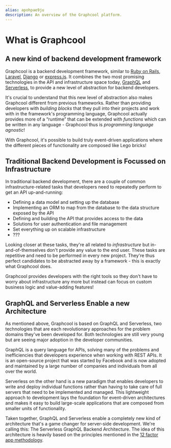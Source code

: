 ```yaml
---
alias: apohpae9ju 
description: An overview of the Graphcool platform.
---
```


# What is Graphcool

## A new kind of backend development framework

Graphcool is a backend development framework, similar to [Ruby on Rails](http://rubyonrails.org/), [Laravel](https://laravel.com/), [Django](https://www.djangoproject.com/) or [express.js](https://expressjs.com/). It combines the two most promising technologies in the API and infrastructure space today, [GraphQL](http://www.graphql.org/) and [Serverless](https://en.wikipedia.org/wiki/Serverless_computing), to provide a new level of abstraction for backend developers.

It's crucial to understand that this new level of abstraction also makes Graphcool different from previous frameworks. Rather than providing developers with *building blocks* that they pull into their projects and work with in the framework's programming language, Graphcool actually provides more of a “runtime” that can be extended with *functions* which can be written in any language - Graphcool thus is *programming language agnostic*! 

With Graphcool, it's possible to build truly event-driven applications where the different pieces of functionality are composed like Lego bricks!

## Traditional Backend Development is Focussed on Infrastructure

In traditional backend development, there are a couple of common infrastructure-related tasks that developers need to repeatedly perform to get an API up-and-running:

* Defining a data model and setting up the database
* Implementing an ORM to map from the database to the data structure exposed by the API
* Defining and building the API that provides access to the data
* Solutions for user authentication and file management
* Set everything up on scalable infrastructure
* ???

Looking closer at these tasks, they're all related to *infrastructure* but in-and-of-themselves don't provide any value to the end user. These tasks are repetitive and need to be performed in every new project. They're thus perfect candidates to be abstracted away by a framework - this is exactly what Graphcool does.

Graphcool provides developers with the right tools so they don't have to worry about infrastructure any more but instead can focus on custom business logic and value-adding features!

## GraphQL and Serverless Enable a new Architecture

As mentioned above, Graphcool is based on GraphQL and Serverless, two technologies that are each revolutionary approaches for the problem domains they've been developed for. Both technologies are still very young but are seeing major adoption in the developer communities. 

GraphQL is a query language for APIs, solving many of the problems and inefficiencies that developers experience when working with REST APIs. It is an open-source project that was started by Facebook and is now adopted and maintained by a large number of companies and individuals from all over the world.

Serverless on the other hand is a new paradigm that enables developers to write and deploy individual functions rather than having to take care of full servers that need to be implemented and managed. This lightweight approach to development lays the foundation for event-driven architectures and makes it easy to build large-scale applications that are composed from smaller units of functionality. 

Taken together, GraphQL and Serverless enable a completely new kind of architecture that's a game changer for server-side development. We're calling this: The Serverless GraphQL Backend Architecture. The idea of this architecture is heavily based on the principles mentioned in the [12 factor app methodology](https://12factor.net/).
